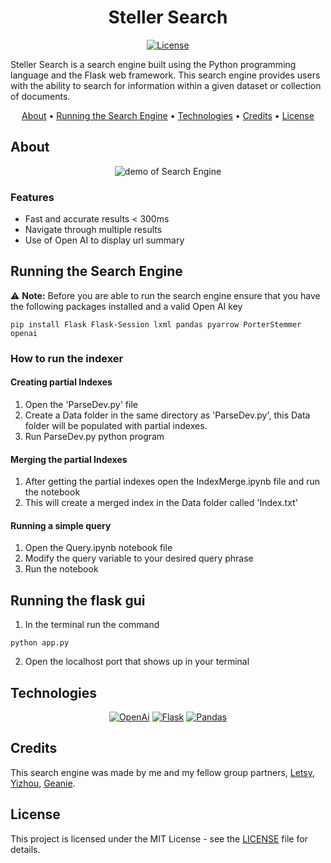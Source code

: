 <div align="center">

# Steller Search

[![License][license.io]][license-url]

<p align="left">
Steller Search is a search engine built using the Python programming language and the Flask web framework. This search engine provides users with the ability to search for information within a given dataset or collection of documents.
</p>

[About](#about) •
[Running the Search Engine](#running-the-search-engine) •
[Technologies](#technologies) •
[Credits](#credits) •
[License](#license)

</div>

## About

<div align="center">

<img max-height=350 alt="demo of Search Engine" src="https://raw.githubusercontent.com/rparin/StellerSearch/main/preview/Demo.gif">

</div>

### Features

- Fast and accurate results < 300ms
- Navigate through multiple results
- Use of Open AI to display url summary

## Running the Search Engine

⚠️ **Note:** Before you are able to run the search engine ensure that you have the following packages installed and a valid Open AI key

```
pip install Flask Flask-Session lxml pandas pyarrow PorterStemmer openai
```

### How to run the indexer

#### Creating partial Indexes

1. Open the 'ParseDev.py' file
2. Create a Data folder in the same directory as 'ParseDev.py', this Data folder will be populated with partial indexes.
3. Run ParseDev.py python program

#### Merging the partial Indexes

1. After getting the partial indexes open the IndexMerge.ipynb file and run the notebook
2. This will create a merged index in the Data folder called 'Index.txt'

#### Running a simple query

1. Open the Query.ipynb notebook file
2. Modify the query variable to your desired query phrase
3. Run the notebook

## Running the flask gui

1. In the terminal run the command

```
python app.py
```

2. Open the localhost port that shows up in your terminal

## Technologies

<div align="center">

[![OpenAi][openai.io]][openai-url] [![Flask][flask.io]][flask-url] [![Pandas][pandas.io]][pandas-url]

</div>

## Credits

This search engine was made by me and my fellow group partners, [Letsy][letsy-url], [Yizhou][yizhou-url], [Geanie][geanie-url].

## License

This project is licensed under the MIT License - see the [LICENSE][git-license-url] file for details.

<!-- MARKDOWN LINKS & IMAGES -->

[license.io]: https://img.shields.io/badge/license-MIT-blue.svg
[license-url]: https://opensource.org/licenses/MIT
[git-license-url]: https://github.com/rparin/A3WebSearch/blob/main/LICENSE
[pandas.io]: https://img.shields.io/badge/Pandas-130654?style=for-the-badge&logo=pandas&logoColor=#130654
[pandas-url]: https://pandas.pydata.org/
[flask.io]: https://img.shields.io/badge/Flask-FFFFFF?style=for-the-badge&logo=flask&logoColor=black
[flask-url]: https://flask.palletsprojects.com/
[openai.io]: https://img.shields.io/badge/OpenAi-000000?style=for-the-badge&logo=openai&logoColor=white
[openai-url]: https://platform.openai.com/
[letsy-url]: https://github.com/Galetsy
[yizhou-url]: https://github.com/yizhoc4
[geanie-url]: https://github.com/geesants
